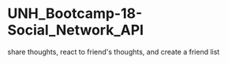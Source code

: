 # UNH_Bootcamp-18-Social_Network_API
share thoughts, react to friend's thoughts, and create a friend list
